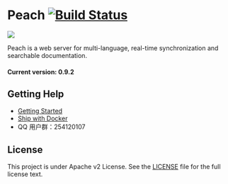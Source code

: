 # Peach [![Build Status](https://travis-ci.org/lightspread/WebOnPeach/WebOnPeach.svg?branch=master)](https://travis-ci.org/lightspread/WebOnPeach/WebOnPeach)

![](https://github.com/peachdocs/peach/raw/master/public/img/favicon.ico)

Peach is a web server for multi-language, real-time synchronization and searchable documentation.

#### Current version: 0.9.2

## Getting Help

- [Getting Started](http://peachdocs.org/docs/intro/getting_started)
- [Ship with Docker](https://github.com/peachdocs/peach/tree/master/docker)
- QQ 用户群：254120107

## License

This project is under Apache v2 License. See the [LICENSE](LICENSE) file for the full license text.
